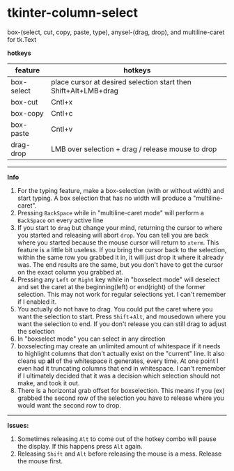 # tkinter-column-select

box-(select, cut, copy, paste, type), anysel-(drag, drop), and multiline-caret for tk.Text

**hotkeys**

| feature     | hotkeys                                                         |
|-------------|-----------------------------------------------------------------|
| box-select  | place cursor at desired selection start then Shift+Alt+LMB+drag |
| box-cut     | Cntl+x                                                          |
| box-copy    | Cntl+c                                                          |
| box-paste   | Cntl+v                                                          |
| drag-drop   | LMB over selection + drag / release mouse to drop               |

--------------

**Info**
1) For the typing feature, make a box-selection (with or without width) and start typing. A box selection that has no width will produce a "multiline-caret".
2) Pressing `BackSpace` while in "multiline-caret mode" will perform a `BackSpace` on every active line
3) If you start to `drag` but change your mind, returning the cursor to where you started and releasing will abort `drop`. You can tell you are back where you started because the mouse cursor will return to `xterm`. This feature is a little bit useless. If you bring the cursor back to the selection, within the same row you grabbed it in, it will just drop it where it already was. The end results are the same, but you don't have to get the cursor on the exact column you grabbed at.
4) Pressing any `Left` or `Right` key while in "boxselect mode" will deselect and set the caret at the beginning(left) or end(right) of the former selection. This may not work for regular selections yet. I can't remember if I enabled it.
5) You actually do not have to drag. You could put the caret where you want the selection to start. Press `Shift`+`Alt`, and mousedown where you want the selection to end. If you don't release you can still drag to adjust the selection
6) In "boxselect mode" you can select in any direction
7) boxselecting may create an unlimited amount of whitespace if it needs to highlight columns that don't actually exist on the "current" line. It also cleans up **all** of the whitespace it generates, every time. At one point I even had it truncating columns that end in whitespace. I can't remember if I ultimately decided that it was a decision which selection should not make, and took it out.
8) There is a horizontal grab offset for boxselection. This means if you (ex) grabbed the second row of the selection you have to release where you would want the second row to drop.


--------------

**Issues:**

1) Sometimes releasing `Alt` to come out of the hotkey combo will pause the display. If this happens press `Alt` again. 
2) Releasing `Shift` and `Alt` before releasing the mouse is a mess. Release the mouse first.

